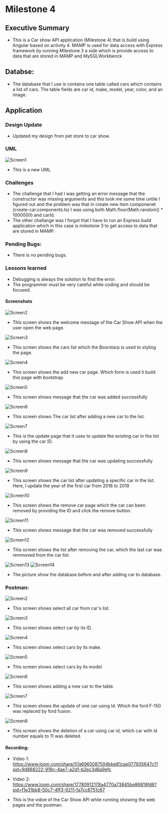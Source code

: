 # Milestone 4

## Executive Summary

- This is a Car show API application (Milestone 4) that is build using Angular based on activity 4. MAMP is used for data access with Express framework by running Milestone 3 a side which is provide access to data that are stored in MAMP and MySQLWorkbenck

## Databse:
- The database that I use is contains one table called cars which contains a list of cars. The table fields are car id, make, model, year, color, and an image.

## Application 

### Design Update
- Updated my design from pet store to car show.

### UML
![Screen1](/milestones/milestone3/milestone3Images/uml.png)
- This is a new UML

### Challenges
- The challenge that I had I was getting an error message that the constructor was missing arguments and this took me some time untile I figured out and the problem was that in create new item componenet (create-car.components.ts) I was using both Math.floor(Math.random() * 1000000) and carId.
- The other challange was I forgot that I have to run an Express build application which in this case is milestone 3 to get access to data that are stored in MAMP.

### Pending Bugs:
- There is no pending bugs.

### Lessons learned 
- Debugging is always the solotion to find the error.
- The programmer must be very careful while coding and should be focused.

#### Screenshots

![Screen2](../milestone4/images/1.png)

- This screen shows the welcome message of the Car Show API when the user open the web page.

![Screen3](../milestone4/images/2.png)

- This screen shows the cars list which the Boorstarp is used to styling the page.

![Screen4](../milestone4/images/3.png)
- This screen shows the add new car page. Which form is used ti build this page with bootstrap.

![Screen5](../milestone4/images/3-2.png)
- This screen shows message that the car was added successfully

![Screen6](../milestone4/images/3-1.png)
- This screen shows The car list after adding a new car to the list.

![Screen7](../milestone4/images/4.png)
- This is the update page that it uses to update the existing car in the list by using the car ID.

![Screen8](../milestone4/images/4-1.png)
- This screen shows message that the car was updating successfully

![Screen9](../milestone4/images/4-2.png)
- This screen shows the car list after updating a specific car in the list. Here, I update the year of the first car from 2018 to 2019

![Screen10](../milestone4/images/5.png)
- This screen shows the remove car page which the car can been removed by providing the ID and click the remove button.

![Screen11](../milestone4/images/5-1.png)
- This screen shows message that the car was removed successfully

![Screen12](../milestone4/images/5-2.png)
- This screen shows the list after removing the car, which the last car was remmoved from the car list.

![Screen13](../milestone4/images/before.png)
![Screen14](../milestone4/images/after.png)
- The picture show the database before and after adding car to database.


### Postman:

![Screen2](../milestone4/images/post1.png)
- This screen shows select all car from car's list.

![Screen3](../milestone4/images/post2.png)
- This screen shows select car by its ID.

![Screen4](../milestone4/images/post3.png)
- This screen shows select cars by its make.

![Screen5](../milestone4/images/post4.png)
- This screen shows select cars by its model.

![Screen6](../milestone4/images/post5.png)
- This screen shows adding a new car to the table.

![Screen7](../milestone4/images/post6.png)
- This screen shows the update of one car using Id. Which the ford F-150 was replaced by ford fusion.

![Screen8](../milestone4/images/post7.png)
- This screen shows the deletion of a car using car id, which car with id number equals to 11 was deleted.

#### Recording:

    
- Video 1: https://www.loom.com/share/51a6965087504bbe81cae077935647c1?sid=9d868222-918c-4ae7-a2d1-b2ec3d8a9efc
- Video 2: https://www.loom.com/share/17780912178a4770a73845be86819fd8?sid=f1e31bb8-50c7-4ff3-9211-fa7cc8751c67

- This is the vidoe of the Car Show API while running showing the web pages and the postman.


